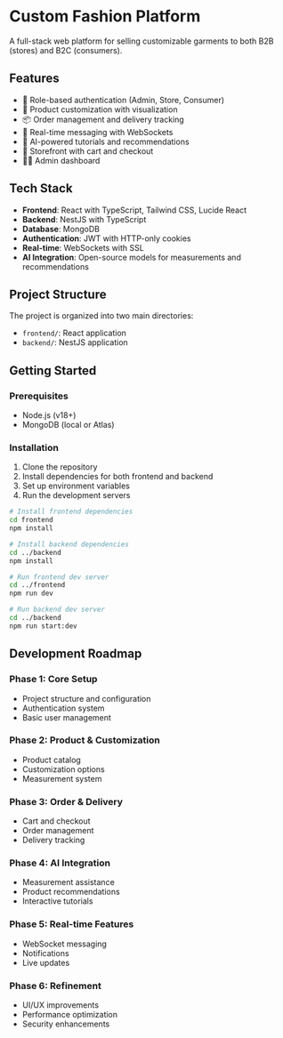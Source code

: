 # Custom Fashion Platform

A full-stack web platform for selling customizable garments to both B2B (stores) and B2C (consumers).

## Features

- 👤 Role-based authentication (Admin, Store, Consumer)
- 🧵 Product customization with visualization
- 📦 Order management and delivery tracking
- 💬 Real-time messaging with WebSockets
- 🧠 AI-powered tutorials and recommendations
- 🛒 Storefront with cart and checkout
- 🧑‍💼 Admin dashboard

## Tech Stack

- **Frontend**: React with TypeScript, Tailwind CSS, Lucide React
- **Backend**: NestJS with TypeScript
- **Database**: MongoDB
- **Authentication**: JWT with HTTP-only cookies
- **Real-time**: WebSockets with SSL
- **AI Integration**: Open-source models for measurements and recommendations

## Project Structure

The project is organized into two main directories:
- `frontend/`: React application
- `backend/`: NestJS application

## Getting Started

### Prerequisites

- Node.js (v18+)
- MongoDB (local or Atlas)

### Installation

1. Clone the repository
2. Install dependencies for both frontend and backend
3. Set up environment variables
4. Run the development servers

```bash
# Install frontend dependencies
cd frontend
npm install

# Install backend dependencies
cd ../backend
npm install

# Run frontend dev server
cd ../frontend
npm run dev

# Run backend dev server
cd ../backend
npm run start:dev
```

## Development Roadmap

### Phase 1: Core Setup
- Project structure and configuration
- Authentication system
- Basic user management

### Phase 2: Product & Customization
- Product catalog
- Customization options
- Measurement system

### Phase 3: Order & Delivery
- Cart and checkout
- Order management
- Delivery tracking

### Phase 4: AI Integration
- Measurement assistance
- Product recommendations
- Interactive tutorials

### Phase 5: Real-time Features
- WebSocket messaging
- Notifications
- Live updates

### Phase 6: Refinement
- UI/UX improvements
- Performance optimization
- Security enhancements